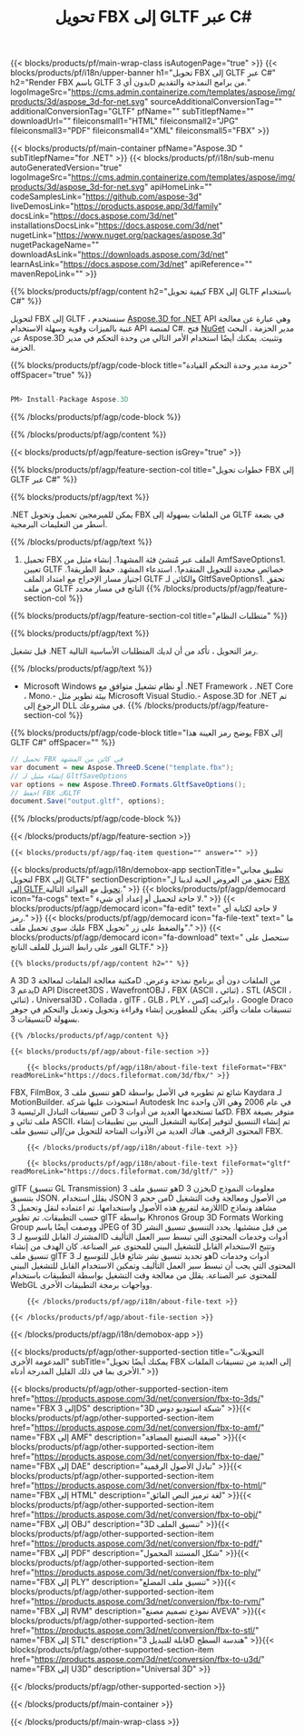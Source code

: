 ﻿---
title: تحويل FBX إلى GLTF عبر C# 
url: /ar/net/conversion/fbx-to-gltf/ 
description: نموذج رمز لـ FBX إلى GLTF C# C#. استخدم API رمز مثال للملفات الدُفعة FBX إلى تحويل GLTF داخل VB.NET أو Asp.NET أو أي تطبيق يستند إلى .NET.
---
{{< blocks/products/pf/main-wrap-class isAutogenPage="true" >}}
{{< blocks/products/pf/i18n/upper-banner h1="تحويل FBX إلى GLTF عبر C#" h2="Render FBX باسم GLTF بدون أي 3D من برامج النمذجة والتقديم." logoImageSrc="https://cms.admin.containerize.com/templates/aspose/img/products/3d/aspose_3d-for-net.svg" sourceAdditionalConversionTag="" additionalConversionTag="GLTF" pfName="" subTitlepfName="" downloadUrl="" fileiconsmall1="HTML" fileiconsmall2="JPG" fileiconsmall3="PDF" fileiconsmall4="XML" fileiconsmall5="FBX" >}}

{{< blocks/products/pf/main-container pfName="Aspose.3D " subTitlepfName="for .NET" >}}
{{< blocks/products/pf/i18n/sub-menu autoGeneratedVersion="true" logoImageSrc="https://cms.admin.containerize.com/templates/aspose/img/products/3d/aspose_3d-for-net.svg" apiHomeLink="" codeSamplesLink="https://github.com/aspose-3d" liveDemosLink="https://products.aspose.app/3d/family" docsLink="https://docs.aspose.com/3d/net" installationsDocsLink="https://docs.aspose.com/3d/net" nugetLink="https://www.nuget.org/packages/aspose.3d" nugetPackageName="" downloadAsLink="https://downloads.aspose.com/3d/net" learnAsLink="https://docs.aspose.com/3d/net" apiReference="" mavenRepoLink="" >}}

{{% blocks/products/pf/agp/content h2="كيفية تحويل FBX إلى GLTF باستخدام C#" %}}

 لتحويل FBX إلى GLTF ، سنستخدم
 [Aspose.3D for .NET](https://products.aspose.com/3d/net) 
 API وهي عبارة عن معالجة غنية بالميزات وقوية وسهلة الاستخدام API لمنصة C#. فتح
 [NuGet](https://www.nuget.org/packages/aspose.3d) 
 مدير الحزمة ، البحث عن
 Aspose.3D 
 وتثبيت. يمكنك أيضًا استخدام الأمر التالي من وحدة التحكم في مدير الحزمة.

{{% blocks/products/pf/agp/code-block title="حزمة مدير وحدة التحكم القيادة" offSpacer="true" %}}

```cs

PM> Install-Package Aspose.3D


```

{{% /blocks/products/pf/agp/code-block %}}

{{% /blocks/products/pf/agp/content %}}

{{< blocks/products/pf/agp/feature-section isGrey="true" >}}

{{% blocks/products/pf/agp/feature-section-col title="خطوات تحويل FBX إلى GLTF عبر C#" %}}

{{% blocks/products/pf/agp/text %}}

 .NET يمكن للمبرمجين تحميل وتحويل FBX من الملفات بسهولة إلى GLTF في بضعة أسطر من التعليمات البرمجية.

{{% /blocks/products/pf/agp/text %}}

1. تحميل FBX الملف عبر مُنشئ فئة المشهد1. إنشاء مثيل من AmfSaveOptions1. تعيين GLTF خصائص محددة للتحويل المتقدم1. استدعاء المشهد. حفظ الطريقة1. اجتياز مسار الإخراج مع امتداد الملف GLTF والكائن لـ GltfSaveOptions1. تحقق من ملف GLTF الناتج في مسار محدد
{{% /blocks/products/pf/agp/feature-section-col %}}

{{% blocks/products/pf/agp/feature-section-col title="متطلبات النظام" %}}

{{% blocks/products/pf/agp/text %}}

 قبل تشغيل .NET رمز التحويل ، تأكد من أن لديك المتطلبات الأساسية التالية.

{{% /blocks/products/pf/agp/text %}}

- Microsoft Windows أو نظام تشغيل متوافق مع .NET Framework ، .NET Core ، Mono.- بيئة تطوير مثل Microsoft Visual Studio.- Aspose.3D for .NET تم الرجوع إلى DLL في مشروعك.
{{% /blocks/products/pf/agp/feature-section-col %}}

{{% blocks/products/pf/agp/code-block title="يوضح رمز العينة هذا FBX إلى GLTF C#" offSpacer="" %}}

```cs
// تحميل FBX في كائن من المشهد 
var document = new Aspose.ThreeD.Scene("template.fbx");
// إنشاء مثيل لـ GltfSaveOptions 
var options = new Aspose.ThreeD.Formats.GltfSaveOptions();
// احفظ FBX كGLTF 
document.Save("output.gltf", options); 


```

{{% /blocks/products/pf/agp/code-block %}}

{{< /blocks/products/pf/agp/feature-section >}}

    {{< blocks/products/pf/agp/faq-item question="" answer="" >}}
 

<!-- aboutfile Starts -->

{{< blocks/products/pf/agp/i18n/demobox-app sectionTitle="تطبيق مجاني لتحويل FBX إلى GLTF" sectionDescription="تحقق من العروض الحية لدينا ل [FBX إلى GLTF تحويل](https://products.aspose.app/3d/conversion/fbx-to-gltf) مع الفوائد التالية." >}}
        {{< blocks/products/pf/agp/democard icon="fa-cogs" text=" لا حاجة لتحميل أو إعداد أي شيء." >}}
        {{< blocks/products/pf/agp/democard icon="fa-edit" text=" لا حاجة لكتابة أي رمز." >}}
        {{< blocks/products/pf/agp/democard icon="fa-file-text" text=" ما عليك سوى تحميل ملف FBX والضغط على زر \"تحويل\"." >}}
        {{< blocks/products/pf/agp/democard icon="fa-download" text=" ستحصل على الفور على رابط التنزيل للملف الناتج GLTF." >}}

    {{% blocks/products/pf/agp/content h2="" %}}

 A 3D مكتبة معالجة الملفات لمعالجة 3D من الملفات دون أي برنامج نمذجة وعرض. يدعم 3D API Discreet3DS ، WavefrontOBJ ، FBX (ASCII ، ثنائي) ، STL (ASCII ، ثنائي) ، Universal3D ، Collada ، glTF ، GLB ، PLY ، دايركت إكس ، Google Draco تنسيقات ملفات وأكثر. يمكن للمطورين إنشاء وقراءة وتحويل وتعديل والتحكم في جوهر تنسيقات 3D بسهولة.



    {{% /blocks/products/pf/agp/content %}}

    {{< blocks/products/pf/agp/about-file-section >}}

        {{< blocks/products/pf/agp/i18n/about-file-text fileFormat="FBX" readMoreLink="https://docs.fileformat.com/3d/fbx/" >}}
FBX, FilmBox, هو تنسيق ملف 3D شائع تم تطويره في الأصل بواسطة Kaydara لـ MotionBuilder. استحوذت عليها شركة Autodesk Inc في عام 2006 وهي الآن واحدة من تنسيقات التبادل الرئيسية 3D كما تستخدمها العديد من أدوات 3D. FBX متوفر بصيغة ملف ثنائي و ASCII. تم إنشاء التنسيق لتوفير إمكانية التشغيل البيني بين تطبيقات إنشاء المحتوى الرقمي. هناك العديد من الأدوات المتاحة للتحويل من/إلى تنسيق ملف FBX.

        {{< /blocks/products/pf/agp/i18n/about-file-text >}}

        {{< blocks/products/pf/agp/i18n/about-file-text fileFormat="gltf" readMoreLink="https://docs.fileformat.com/3d/gltf/" >}}
glTF (تنسيق GL Transmission) هو تنسيق ملف 3D يخزن 3D معلومات النموذج بتنسيق JSON. يقلل استخدام JSON من حجم 3D من الأصول ومعالجة وقت التشغيل اللازمة لتفريغ هذه الأصول واستخدامها. تم اعتماده لنقل وتحميل 3D مشاهد ونماذج حسب التطبيقات. تم تطوير glTF بواسطة Khronos Group 3D Formats Working Group ووصفت أيضًا باسم JPEG of 3D من قبل منشئيها. يحدد التنسيق تنسيق النشر المشترك القابل للتوسيع لـ 3D أدوات وخدمات المحتوى التي تبسط سير العمل التأليف وتتيح الاستخدام القابل للتشغيل البيني للمحتوى عبر الصناعة. كان الهدف من إنشاء تنسيق ملف glTF هو تحديد تنسيق نشر شائع قابل للتوسيع لـ 3D أدوات وخدمات المحتوى التي يجب أن تبسط سير العمل التأليف وتمكين الاستخدام القابل للتشغيل البيني للمحتوى عبر الصناعة. يقلل من معالجة وقت التشغيل بواسطة التطبيقات باستخدام WebGL وواجهات برمجة التطبيقات الأخرى.

        {{< /blocks/products/pf/agp/i18n/about-file-text >}}

    {{< /blocks/products/pf/agp/about-file-section >}}

{{< /blocks/products/pf/agp/i18n/demobox-app >}}

<!-- aboutfile Ends -->

{{< blocks/products/pf/agp/other-supported-section title="التحويلات المدعومة الأخرى" subTitle="يمكنك أيضًا تحويل FBX إلى العديد من تنسيقات الملفات الأخرى بما في ذلك القليل المدرجة أدناه." >}}

{{< blocks/products/pf/agp/other-supported-section-item href="https://products.aspose.com/3d/net/conversion/fbx-to-3ds/" name="FBX إلى 3DS" description="3D شبكة استوديو دوس" >}}{{< blocks/products/pf/agp/other-supported-section-item href="https://products.aspose.com/3d/net/conversion/fbx-to-amf/" name="FBX إلى AMF" description="صيغة التصنيع المضافة" >}}{{< blocks/products/pf/agp/other-supported-section-item href="https://products.aspose.com/3d/net/conversion/fbx-to-dae/" name="FBX إلى DAE" description="تبادل الأصول الرقمية" >}}{{< blocks/products/pf/agp/other-supported-section-item href="https://products.aspose.com/3d/net/conversion/fbx-to-html/" name="FBX إلى HTML" description="لغة ترميز النص الفائق" >}}{{< blocks/products/pf/agp/other-supported-section-item href="https://products.aspose.com/3d/net/conversion/fbx-to-obj/" name="FBX إلى OBJ" description="3D تنسيق الملف" >}}{{< blocks/products/pf/agp/other-supported-section-item href="https://products.aspose.com/3d/net/conversion/fbx-to-pdf/" name="FBX إلى PDF" description="شكل المستند المحمول" >}}{{< blocks/products/pf/agp/other-supported-section-item href="https://products.aspose.com/3d/net/conversion/fbx-to-ply/" name="FBX إلى PLY" description="تنسيق ملف المضلع" >}}{{< blocks/products/pf/agp/other-supported-section-item href="https://products.aspose.com/3d/net/conversion/fbx-to-rvm/" name="FBX إلى RVM" description="نموذج تصميم مصنع AVEVA" >}}{{< blocks/products/pf/agp/other-supported-section-item href="https://products.aspose.com/3d/net/conversion/fbx-to-stl/" name="FBX إلى STL" description="قابلة للتبديل 3D هندسة السطح" >}}{{< blocks/products/pf/agp/other-supported-section-item href="https://products.aspose.com/3d/net/conversion/fbx-to-u3d/" name="FBX إلى U3D" description="Universal 3D" >}}

{{< /blocks/products/pf/agp/other-supported-section >}}

{{< /blocks/products/pf/main-container >}}
    
{{< /blocks/products/pf/main-wrap-class >}}